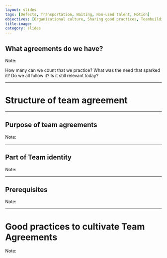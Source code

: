 ```yaml
---
layout: slides
tags: [Defects, Transportation, Waiting, Non-used talent, Motion]
objectives: [Organizational culture, Sharing good practices, Teambuilding]
title-image:
category: slides
---
```


## What agreements do we have?

Note: 

How many can we count that we practice?
What was the need that sparked it?
Do we all follow it?
Is it still relevant today?

---

# Structure of team agreement

---

## Purpose of team agreements

Note:

---

## Part of Team identity

Note:

---

## Prerequisites

Note:

---

# Good practices to cultivate Team Agreements

Note:
